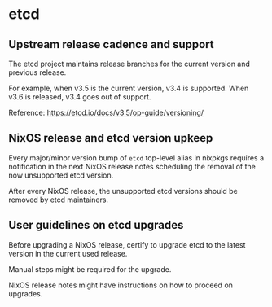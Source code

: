 # etcd


## Upstream release cadence and support

The etcd project maintains release branches for the current version and previous release.

For example, when v3.5 is the current version, v3.4 is supported. When v3.6 is released, v3.4 goes out of support.

Reference: https://etcd.io/docs/v3.5/op-guide/versioning/


## NixOS release and etcd version upkeep

Every major/minor version bump of `etcd` top-level alias in nixpkgs requires a notification in the next NixOS release notes scheduling the removal of the now unsupported etcd version.

After every NixOS release, the unsupported etcd versions should be removed by etcd maintainers.


## User guidelines on etcd upgrades

Before upgrading a NixOS release, certify to upgrade etcd to the latest version in the current used release.

Manual steps might be required for the upgrade.

NixOS release notes might have instructions on how to proceed on upgrades.
